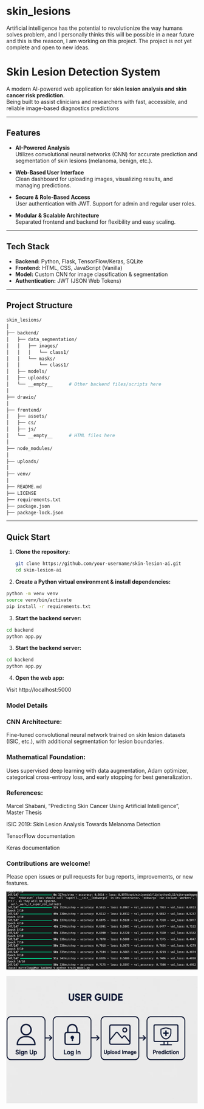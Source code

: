 # skin_lesions
Artificial intelligence has the potential to revolutionize the way humans solves problem, and I personally thinks this will be possible in a near future and this is the reasoon, I am working on this project.
The project is not yet complete and open to new ideas.

# Skin Lesion Detection System

A modern AI-powered web application for **skin lesion analysis and skin cancer risk prediction**.  
Being built to assist clinicians and researchers with fast, accessible, and reliable image-based diagnostics predictions

---

## Features

- **AI-Powered Analysis**  
  Utilizes convolutional neural networks (CNN) for accurate prediction and segmentation of skin lesions (melanoma, benign, etc.).

- **Web-Based User Interface**  
  Clean dashboard for uploading images, visualizing results, and managing predictions.

- **Secure & Role-Based Access**  
  User authentication with JWT. Support for admin and regular user roles.

- **Modular & Scalable Architecture**  
  Separated frontend and backend for flexibility and easy scaling.

---

## Tech Stack

- **Backend:** Python, Flask, TensorFlow/Keras, SQLite  
- **Frontend:** HTML, CSS, JavaScript (Vanilla)  
- **Model:** Custom CNN for image classification & segmentation  
- **Authentication:** JWT (JSON Web Tokens)

---

## Project Structure
```bash
skin_lesions/
│
├── backend/
│   ├── data_segmentation/
│   │   ├── images/
│   │   │   └── class1/
│   │   └── masks/
│   │       └── class1/
│   ├── models/
│   ├── uploads/
│   └── __empty__      # Other backend files/scripts here
│
├── drawio/
│
├── frontend/
│   ├── assets/
│   ├── cs/
│   ├── js/
│   └── __empty__      # HTML files here
│
├── node_modules/
│
├── uploads/
│
├── venv/
│
├── README.md
├── LICENSE
├── requirements.txt
├── package.json
├── package-lock.json

```
---

## Quick Start

1. **Clone the repository:**
   ```bash
   git clone https://github.com/your-username/skin-lesion-ai.git
   cd skin-lesion-ai
    ```
2. **Create a Python virtual environment & install dependencies:**
```bash
python -m venv venv
source venv/bin/activate
pip install -r requirements.txt
```
3. **Start the backend server:**
```bash
cd backend
python app.py

```
3. **Start the backend server:**

```bash
cd backend
python app.py
``` 

4. **Open the web app:**

Visit http://localhost:5000

### Model Details
### CNN Architecture:
Fine-tuned convolutional neural network trained on skin lesion datasets (ISIC, etc.), with additional segmentation for lesion boundaries.

### Mathematical Foundation:
Uses supervised deep learning with data augmentation, Adam optimizer, categorical cross-entropy loss, and early stopping for best generalization.

### References:

Marcel Shabani, “Predicting Skin Cancer Using Artificial Intelligence”, Master Thesis

ISIC 2019: Skin Lesion Analysis Towards Melanoma Detection

TensorFlow documentation

Keras documentation

### Contributions are welcome!
Please open issues or pull requests for bug reports, improvements, or new features.





![alt text](image.png)

![alt text](image-1.png)
